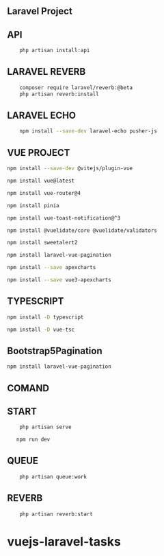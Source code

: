 ## Laravel Project

## API
```sh 
    php artisan install:api
```
## LARAVEL REVERB
```sh 
    composer require laravel/reverb:@beta
    php artisan reverb:install
```

## LARAVEL ECHO
```sh 
    npm install --save-dev laravel-echo pusher-js
```

## VUE PROJECT
```sh
npm install --save-dev @vitejs/plugin-vue
```
```sh
npm install vue@latest
```
```sh
npm install vue-router@4
```
```sh
npm install pinia
```
```sh
npm install vue-toast-notification@^3
```

```sh
npm install @vuelidate/core @vuelidate/validators
```
```sh
npm install sweetalert2
```
```sh
npm install laravel-vue-pagination
```
```sh
npm install --save apexcharts
```
```sh
npm install --save vue3-apexcharts
```
## TYPESCRIPT
```sh
npm install -D typescript
```
```sh
npm install -D vue-tsc
```
## Bootstrap5Pagination
```sh
npm install laravel-vue-pagination
```
## COMAND
## START
```sh
    php artisan serve
```
```sh
   npm run dev
```
## QUEUE
```sh
    php artisan queue:work
```
## REVERB
```sh
    php artisan reverb:start
```









# vuejs-laravel-tasks

